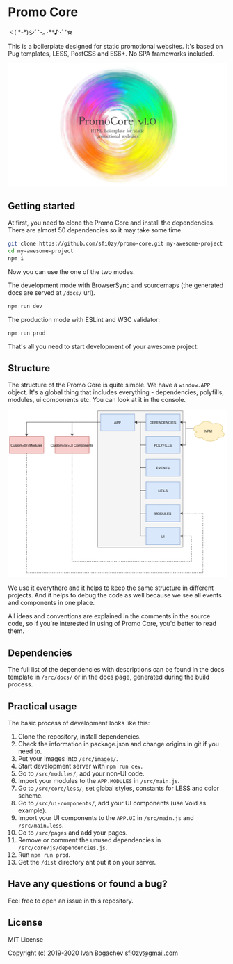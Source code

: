 # Promo Core

ヾ( °-°)シﾟ`･｡･°*♪･ﾟ’☆


This is a boilerplate designed for static promotional websites. It's based on Pug templates, LESS, PostCSS and ES6+. No SPA frameworks included.

![Promo Core v1](/src/images/main.jpg)




## Getting started

At first, you need to clone the Promo Core and install the dependencies. There are almost 50 dependencies so it may take some time.

```sh
git clone https://github.com/sfi0zy/promo-core.git my-awesome-project
cd my-awesome-project
npm i
```

Now you can use the one of the two modes.

The development mode with BrowserSync and sourcemaps (the generated docs are served at ```/docs/``` url).

```sh
npm run dev
```

The production mode with ESLint and W3C validator:

```sh
npm run prod
```

That's all you need to start development of your awesome project.




## Structure

The structure of the Promo Core is quite simple. We have a ```window.APP``` object. It's a global thing that includes everything - dependencies, polyfills, modules, ui components etc. You can look at it in the console.

![App structure](/app-structure.svg)


We use it everythere and it helps to keep the same structure in different projects. And it helps to debug the code as well because we see all events and components in one place.

All ideas and conventions are explained in the comments in the source code, so if you're interested in using of Promo Core, you'd better to read them.



## Dependencies

The full list of the dependencies with descriptions can be found in the docs template in ```/src/docs/``` or in the docs page, generated during the build process.





## Practical usage

The basic process of development looks like this:

1. Clone the repository, install dependencies.
2. Check the information in package.json and change origins in git if you need to.
3. Put your images into ```/src/images/```.
4. Start development server with ```npm run dev```.
5. Go to ```/src/modules/```, add your non-UI code.
6. Import your modules to the ```APP.MODULES``` in ```/src/main.js```.
7. Go to ```/src/core/less/```, set global styles, constants for LESS and color scheme.
8. Go to ```/src/ui-components/```, add your UI components (use Void as example).
9. Import your UI components to the ```APP.UI``` in ```/src/main.js``` and ```/src/main.less```.
10. Go to ```/src/pages``` and add your pages.
11. Remove or comment the unused dependencies in ```/src/core/js/dependencies.js```.
12. Run ```npm run prod```.
13. Get the ```/dist``` directory ant put it on your server.




## Have any questions or found a bug?

Feel free to open an issue in this repository.



## License

MIT License

Copyright (c) 2019-2020 Ivan Bogachev <sfi0zy@gmail.com>

